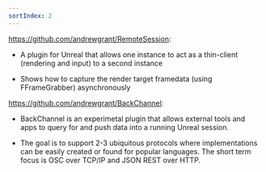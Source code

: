```yaml
---
sortIndex: 2
---
```


<https://github.com/andrewgrant/RemoteSession>:

- A plugin for Unreal that allows one instance to act as a thin-client (rendering and input) to a second instance

- Shows how to capture the render target framedata (using FFrameGrabber) asynchronously

<https://github.com/andrewgrant/BackChannel>:

- BackChannel is an experimetal plugin that allows external tools and apps to query for and push data into a running Unreal session.

- The goal is to support 2-3 ubiquitous protocols where implementations can be easily created or found for popular languages. The short term focus is OSC over TCP/IP and JSON REST over HTTP.
